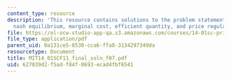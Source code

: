 ```yaml
---
content_type: resource
description: 'This resource contains solutions to the problem statements related to
  nash equilibrium, marginal cost, efficient quantity, and price regulation. '
file: https://ol-ocw-studio-app-qa.s3.amazonaws.com/courses/14-01sc-principles-of-microeconomics-fall-2011/627039d2f5adf84f0693ecad4fbf6541_MIT14_01SCF11_final_soln_f07.pdf
file_type: application/pdf
parent_uid: 0a131ce5-8530-cca6-ffa8-3134297349da
resourcetype: Document
title: MIT14_01SCF11_final_soln_f07.pdf
uid: 627039d2-f5ad-f84f-0693-ecad4fbf6541
---
```

